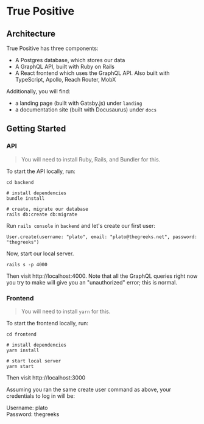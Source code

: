 # True Positive

## Architecture

True Positive has three components:

- A Postgres database, which stores our data
- A GraphQL API, built with Ruby on Rails
- A React frontend which uses the GraphQL API. Also built with TypeScript, Apollo, Reach Router, MobX

Additionally, you will find:
- a landing page (built with Gatsby.js) under `landing`
- a documentation site (built with Docusaurus) under `docs`

## Getting Started

### API

> You will need to install Ruby, Rails, and Bundler for this.

To start the API locally, run:

```
cd backend

# install dependencies
bundle install

# create, migrate our database
rails db:create db:migrate
```

Run `rails console` in `backend` and let's create our first user:

```
User.create(username: "plato", email: "plato@thegreeks.net", password: "thegreeks")
```

Now, start our local server.

```
rails s -p 4000
```

Then visit http://localhost:4000. Note that all the GraphQL queries right now you try to make will give you an "unauthorized" error; this is normal.

### Frontend

> You will need to install `yarn` for this.

To start the frontend locally, run:

```
cd frontend

# install dependencies
yarn install

# start local server
yarn start
```

Then visit http://localhost:3000

Assuming you ran the same create user command as above, your credentials to log in will be:

Username: plato  
Password: thegreeks
